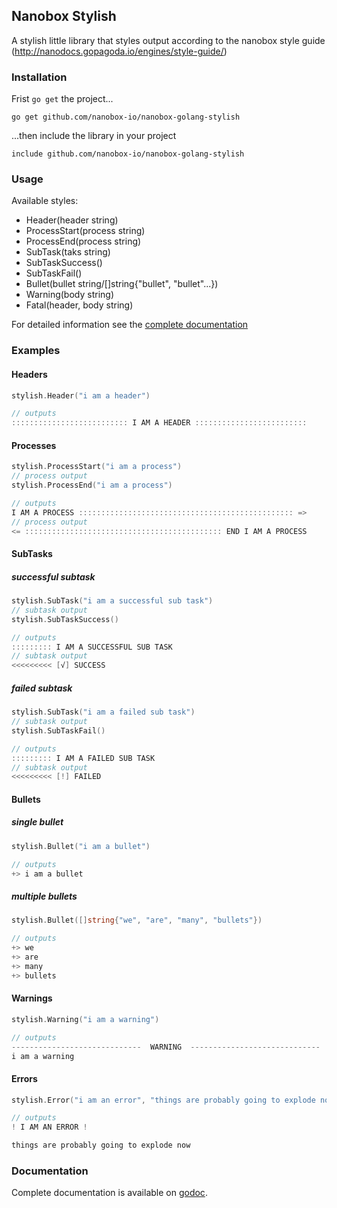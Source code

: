 Nanobox Stylish
---------------

A stylish little library that styles output according to the nanobox style guide (http://nanodocs.gopagoda.io/engines/style-guide/)


### Installation

Frist `go get` the project...

`go get github.com/nanobox-io/nanobox-golang-stylish`


...then include the library in your project

`include github.com/nanobox-io/nanobox-golang-stylish`


### Usage

Available styles:
+ Header(header string)
+ ProcessStart(process string)
+ ProcessEnd(process string)
+ SubTask(taks string)
+ SubTaskSuccess()
+ SubTaskFail()
+ Bullet(bullet string/[]string{"bullet", "bullet"...})
+ Warning(body string)
+ Fatal(header, body string)

For detailed information see the [complete documentation](http://godoc.org/github.com/nanobox-io/nanobox-golang-stylish)


### Examples


#### Headers
```go
stylish.Header("i am a header")

// outputs
:::::::::::::::::::::::::: I AM A HEADER :::::::::::::::::::::::::
```


#### Processes
```go
stylish.ProcessStart("i am a process")
// process output
stylish.ProcessEnd("i am a process")

// outputs
I AM A PROCESS :::::::::::::::::::::::::::::::::::::::::::::::: =>
// process output
<= :::::::::::::::::::::::::::::::::::::::::::: END I AM A PROCESS
```


#### SubTasks

##### successful subtask
```go
stylish.SubTask("i am a successful sub task")
// subtask output
stylish.SubTaskSuccess()

// outputs
::::::::: I AM A SUCCESSFUL SUB TASK
// subtask output
<<<<<<<<< [√] SUCCESS
```

##### failed subtask
```go
stylish.SubTask("i am a failed sub task")
// subtask output
stylish.SubTaskFail()

// outputs
::::::::: I AM A FAILED SUB TASK
// subtask output
<<<<<<<<< [!] FAILED
```


#### Bullets

##### single bullet
```go
stylish.Bullet("i am a bullet")

// outputs
+> i am a bullet
```

##### multiple bullets
```go
stylish.Bullet([]string{"we", "are", "many", "bullets"})

// outputs
+> we
+> are
+> many
+> bullets
```

#### Warnings
```go
stylish.Warning("i am a warning")

// outputs
-----------------------------  WARNING  -----------------------------
i am a warning
```

#### Errors
```go
stylish.Error("i am an error", "things are probably going to explode now")

// outputs
! I AM AN ERROR !

things are probably going to explode now
```

### Documentation

Complete documentation is available on [godoc](http://godoc.org/github.com/nanobox-io/nanobox-golang-stylish).
